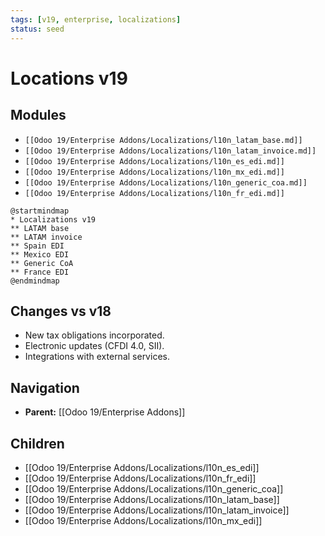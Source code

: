 ```yaml
---
tags: [v19, enterprise, localizations]
status: seed
---
```

# Locations v19

## Modules
- `[[Odoo 19/Enterprise Addons/Localizations/l10n_latam_base.md]]`
- `[[Odoo 19/Enterprise Addons/Localizations/l10n_latam_invoice.md]]`
- `[[Odoo 19/Enterprise Addons/Localizations/l10n_es_edi.md]]`
- `[[Odoo 19/Enterprise Addons/Localizations/l10n_mx_edi.md]]`
- `[[Odoo 19/Enterprise Addons/Localizations/l10n_generic_coa.md]]`
- `[[Odoo 19/Enterprise Addons/Localizations/l10n_fr_edi.md]]`

```plantuml
@startmindmap
* Localizations v19
** LATAM base
** LATAM invoice
** Spain EDI
** Mexico EDI
** Generic CoA
** France EDI
@endmindmap
```

## Changes vs v18
- New tax obligations incorporated.
- Electronic updates (CFDI 4.0, SII).
- Integrations with external services.







## Navigation
- **Parent:** [[Odoo 19/Enterprise Addons]]


## Children
- [[Odoo 19/Enterprise Addons/Localizations/l10n_es_edi]]
- [[Odoo 19/Enterprise Addons/Localizations/l10n_fr_edi]]
- [[Odoo 19/Enterprise Addons/Localizations/l10n_generic_coa]]
- [[Odoo 19/Enterprise Addons/Localizations/l10n_latam_base]]
- [[Odoo 19/Enterprise Addons/Localizations/l10n_latam_invoice]]
- [[Odoo 19/Enterprise Addons/Localizations/l10n_mx_edi]]